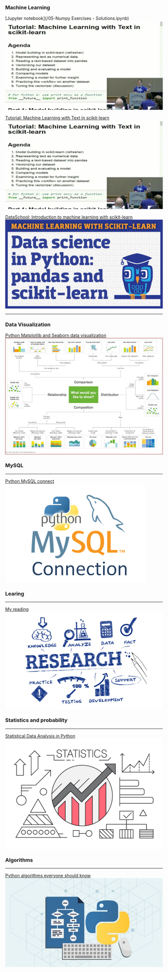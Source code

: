 <!-- Global Site Tag (gtag.js) - Google Analytics -->
<script async src="https://www.googletagmanager.com/gtag/js?id=UA-139577212-1"></script>
<script>
  window.dataLayer = window.dataLayer || [];
  function gtag(){dataLayer.push(arguments);}
  gtag('js', new Date());

  gtag('config', 'UA-139577212-1');
</script>
### Machine Learning

[Jupyter notebook](/05-Numpy Exercises - Solutions.ipynb)<img src="images/scikit_tutorial.jpg?raw=true"/>

[Tutorial: Machine Learning with Text in scikit-learn](https://khaychuk.github.io/pycon-2016-tutorial-youtube/)
<img src="images/scikit_tutorial.jpg?raw=true"/>

[DataSchool: Introduction to machine learning with scikit-learn](https://khaychuk.github.io/scikit-learn-videos/)
<img src="images/dataschool.jpg?raw=true"/>

---
### Data Visualization
[Python Matplotlib and Seaborn data visualization](/sample_page.md)
<img src="images/visual.jpeg?raw=true"/>

### MySQL
---
[Python MySQL connect](http://example.com/)
<img src="images/sql.jpg?raw=true"/>

### Learing
---
[My reading](/sample_page.md)
<img src="images/Research.jpg?raw=true"/>

### Statistics and probability
---
[Statistical Data Analysis in Python](https://khaychuk.github.io/Statistical-analysis-python-tutorial/.)
<img src="images/stats.jpg?raw=true"/>

### Algorithms
---
[Python algorithms everyone should know](https://khaychuk.github.io/Python_algorithm/)
<img src="images/algorithms.jpg?raw=true"/>
